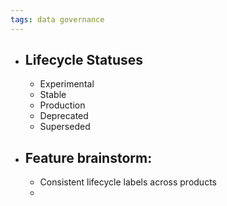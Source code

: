 ```yaml
---
tags: data governance
---
```


- ## Lifecycle Statuses
	- Experimental
	- Stable
	- Production
	- Deprecated
	- Superseded
- ## Feature brainstorm:
	- Consistent lifecycle labels across products
	-